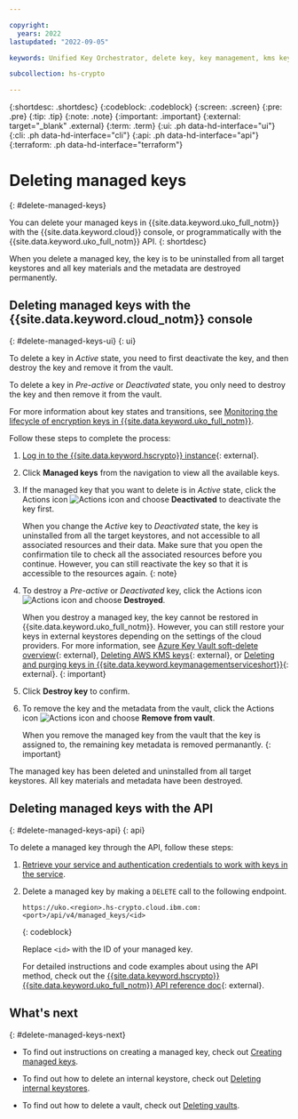 ```yaml
---

copyright:
  years: 2022
lastupdated: "2022-09-05"

keywords: Unified Key Orchestrator, delete key, key management, kms key, UKO

subcollection: hs-crypto

---
```


{:shortdesc: .shortdesc}
{:codeblock: .codeblock}
{:screen: .screen}
{:pre: .pre}
{:tip: .tip}
{:note: .note}
{:important: .important}
{:external: target="_blank" .external}
{:term: .term}
{:ui: .ph data-hd-interface="ui"}
{:cli: .ph data-hd-interface="cli"}
{:api: .ph data-hd-interface="api"}
{:terraform: .ph data-hd-interface="terraform"}


# Deleting managed keys
{: #delete-managed-keys}

You can delete your managed keys in {{site.data.keyword.uko_full_notm}} with the {{site.data.keyword.cloud}} console, or programmatically with the {{site.data.keyword.uko_full_notm}} API.
{: shortdesc}

When you delete a managed key, the key is to be uninstalled from all target keystores and all key materials and the metadata are destroyed permanently.


## Deleting managed keys with the {{site.data.keyword.cloud_notm}} console
{: #delete-managed-keys-ui}
{: ui}

To delete a key in _Active_ state, you need to first deactivate the key, and then destroy the key and remove it from the vault. 

To delete a key in _Pre-active_ or _Deactivated_ state, you only need to destroy the key and then remove it from the vault.

For more information about key states and transitions, see [Monitoring the lifecycle of encryption keys in {{site.data.keyword.uko_full_notm}}](/docs/hs-crypto?topic=hs-crypto-uko-key-states).

Follow these steps to complete the process:

1. [Log in to the {{site.data.keyword.hscrypto}} instance](https://cloud.ibm.com/login){: external}.
2. Click **Managed keys** from the navigation to view all the available keys.
3. If the managed key that you want to delete is in _Active_ state, click the Actions icon ![Actions icon](../icons/action-menu-icon.svg "Actions") and choose **Deactivated** to deactivate the key first.

   When you change the _Active_ key to _Deactivated_ state, the key is uninstalled from all the target keystores, and not accessible to all associated resources and their data. Make sure that you open the confirmation tile to check all the associated resources before you continue. However, you can still reactivate the key so that it is accessible to the resources again.
    {: note}

4. To destroy a _Pre-active_ or _Deactivated_ key, click the Actions icon ![Actions icon](../icons/action-menu-icon.svg "Actions") and choose **Destroyed**.
    
    When you destroy a managed key, the key cannot be restored in {{site.data.keyword.uko_full_notm}}. However, you can still restore your keys in external keystores depending on the settings of the cloud providers. For more information, see [Azure Key Vault soft-delete overview](https://docs.microsoft.com/en-us/azure/key-vault/general/soft-delete-overview){: external}, [Deleting AWS KMS keys](https://docs.aws.amazon.com/kms/latest/developerguide/deleting-keys.html){: external}, or [Deleting and purging keys in {{site.data.keyword.keymanagementserviceshort}}](/docs/key-protect?topic=key-protect-delete-purge-keys){: external}.
    {: important}

5. Click **Destroy key** to confirm.
6. To remove the key and the metadata from the vault, click the Actions icon ![Actions icon](../icons/action-menu-icon.svg "Actions") and choose **Remove from vault**.
   
   When you remove the managed key from the vault that the key is assigned to, the remaining key metadata is removed permanantly. 
    {: important}

The managed key has been deleted and uninstalled from all target keystores. All key materials and metadata have been destroyed. 

## Deleting managed keys with the API
{: #delete-managed-keys-api}
{: api}

To delete a managed key through the API, follow these steps:

1. [Retrieve your service and authentication credentials to work with keys in the service](/docs/hs-crypto?topic=hs-crypto-set-up-uko-api).
   
2. Delete a managed key by making a `DELETE` call to the following endpoint.

    ```
    https://uko.<region>.hs-crypto.cloud.ibm.com:<port>/api/v4/managed_keys/<id>
    ```
    {: codeblock}

    Replace `<id>` with the ID of your managed key.

    For detailed instructions and code examples about using the API method, check out the [{{site.data.keyword.hscrypto}} {{site.data.keyword.uko_full_notm}} API reference doc](/apidocs/uko#delete-managed-key){: external}.



## What's next
{: #delete-managed-keys-next}

- To find out instructions on creating a managed key, check out [Creating managed keys](/docs/hs-crypto?topic=hs-crypto-create-managed-keys).
  
- To find out how to delete an internal keystore, check out [Deleting internal keystores](/docs/hs-crypto?topic=hs-crypto-delete-internal-keystores).

- To find out how to delete a vault, check out [Deleting vaults](/docs/hs-crypto?topic=hs-crypto-delete-vaults).


